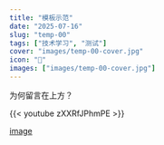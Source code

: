```yaml
---
title: "模板示范"
date: "2025-07-16"
slug: "temp-00"
tags: ["技术学习", "测试"]
cover: "images/temp-00-cover.jpg"
icon: "📁"
images: ["images/temp-00-cover.jpg"]
---
```

为何留言在上方？



{{< youtube zXXRfJPhmPE >}}


[image](https://prod-files-secure.s3.us-west-2.amazonaws.com/112d0858-5090-4d34-a606-b75eb8d65fd2/b110fffe-d8dc-4f51-990e-749f6cc413f6/M2U00785.mpg?X-Amz-Algorithm=AWS4-HMAC-SHA256&X-Amz-Content-Sha256=UNSIGNED-PAYLOAD&X-Amz-Credential=ASIAZI2LB4664YSCA6EG%2F20250724%2Fus-west-2%2Fs3%2Faws4_request&X-Amz-Date=20250724T165735Z&X-Amz-Expires=3600&X-Amz-Security-Token=IQoJb3JpZ2luX2VjEAkaCXVzLXdlc3QtMiJGMEQCIBFSHrOOl%2BVj26CWop0zDUSInKBd4iUrAT3WCxJvV7ctAiAQoTzDYpGmaICBMMoghQnOJX5gDWWpoFABWSMGGaR6Hir%2FAwgxEAAaDDYzNzQyMzE4MzgwNSIMU8TYKk0xlvs6u3GhKtwDfJgEsHKYG8YnHHBb1OfNJIA9wvJrpIbx9AzDzb1trz8XeRCYdP8V29JiRKOi%2FkPJw2ezWvr49so%2BZNokx47lXmKYCsuw9cUM2vlzd8DtZpoEBdXOaLCFapCs70jC8MTpI%2F1zsI6HQAZL1%2FuYCjgBalRf%2FP8GZ6%2FCPDEcvqIQAx5NqUJt3fC3H3inyfH9ZoEUy1KF%2Fd0mPIHhzmAvSv2OV53BbP4U%2FDLm7r02W3JwIPk8BnXjqIHMvngN0iX2%2FC%2FSvwg97OxQepsVnFC2mnsi5xOnmCs8NL5cvbQtgAZNiNbYxEnKHD7M3F2jwqcPKeK1dOui986lwYT4q9ArsKRS1v6XNgDX9upkezTDVwcK6tHJs3%2Be0Rh%2BIU9DonZpBkpOEVMdlWKJHfFoxeICIPqqdAuXu%2FmTBzIlNnyXvzMvqBjI1Nyao4pqORxgdfx3XIGmGoPeAyKky1loneHakV%2FdgJRF7We3MeU5flrZdOcglPXzBDZthle41DQQL2JdCzWw8aMMSCWGFHNx3yof7XYZPPISEc%2FL7Jcty1Hzl6WTzLzRYumEmd7TM5sbMNhOfxaU4LDS8eSyxpULSoj3fQ2LfE3n1IdYECVxo07R5YkUsQEr%2FKmcLpfuXOZ7f3EwkruJxAY6pgH%2F62UTg1BJkinDq%2FHAGsbIpSLoKKV29pTcCbLYNnjTC02brOj75bgclRu8XFd0eIlV3SAg7ZFjtZKrpSZjuF1MOkxz0oyf0H3NJiLbdITdVuSqPvcyxRZFj%2Ftb5oYm0wLPTAh1yTpwWt2V7NItVs2MUjjds%2B3HU%2BJmj9Ru0tQsgAAxxGKQBx7dzzhgmsLb9qKxKgF7sZWWZDCsUaJIKzHyQI0%2FcTQQ&X-Amz-Signature=9d8372e62be1ea1b13333f5b5387cc31f2189c84e01cf8dbb2de7308a1e4fce9&X-Amz-SignedHeaders=host&x-amz-checksum-mode=ENABLED&x-id=GetObject)

